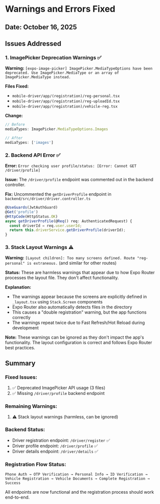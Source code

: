 # Warnings and Errors Fixed

## Date: October 16, 2025

## Issues Addressed

### 1. ImagePicker Deprecation Warnings ✅
**Warning:** `[expo-image-picker] ImagePicker.MediaTypeOptions have been deprecated. Use ImagePicker.MediaType or an array of ImagePicker.MediaType instead.`

**Files Fixed:**
- `mobile-driver/app/(registration)/reg-personal.tsx`
- `mobile-driver/app/(registration)/reg-uploadId.tsx`
- `mobile-driver/app/(registration)/vehicle-reg.tsx`

**Change:**
```typescript
// Before
mediaTypes: ImagePicker.MediaTypeOptions.Images

// After
mediaTypes: ['images']
```

### 2. Backend API Error ✅
**Error:** `Error checking user profile/status: [Error: Cannot GET /driver/profile]`

**Issue:** The `/driver/profile` endpoint was commented out in the backend controller.

**Fix:** Uncommented the `getDriverProfile` endpoint in `backend/src/driver/driver.controller.ts`

```typescript
@UseGuards(JwtAuthGuard)
@Get('profile')
@HttpCode(HttpStatus.OK)
async getDriverProfile(@Req() req: AuthenticatedRequest) {
  const driverId = req.user.userId;
  return this.driverService.getDriverProfile(driverId);
}
```

### 3. Stack Layout Warnings ⚠️
**Warning:** `[Layout children]: Too many screens defined. Route "reg-personal" is extraneous.` (and similar for other routes)

**Status:** These are harmless warnings that appear due to how Expo Router processes the layout file. They don't affect functionality.

**Explanation:** 
- The warnings appear because the screens are explicitly defined in `_layout.tsx` using `Stack.Screen` components
- Expo Router also automatically detects files in the directory
- This causes a "double registration" warning, but the app functions correctly
- The warnings repeat twice due to Fast Refresh/Hot Reload during development

**Note:** These warnings can be ignored as they don't impact the app's functionality. The layout configuration is correct and follows Expo Router best practices.

## Summary

### Fixed Issues:
1. ✅ Deprecated ImagePicker API usage (3 files)
2. ✅ Missing `/driver/profile` backend endpoint

### Remaining Warnings:
1. ⚠️ Stack layout warnings (harmless, can be ignored)

### Backend Status:
- Driver registration endpoint: `/driver/register` ✅
- Driver profile endpoint: `/driver/profile` ✅
- Driver details endpoint: `/driver/details` ✅

### Registration Flow Status:
```
Phone Auth → OTP Verification → Personal Info → ID Verification → 
Vehicle Registration → Vehicle Documents → Complete Registration → Success
```

All endpoints are now functional and the registration process should work end-to-end.
